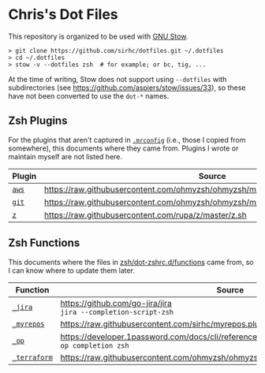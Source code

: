 # Chris's Dot Files

This repository is organized to be used with [GNU Stow](https://www.gnu.org/software/stow/).

```
> git clone https://github.com/sirhc/dotfiles.git ~/.dotfiles
> cd ~/.dotfiles
> stow -v --dotfiles zsh  # for example; or bc, tig, ...
```

At the time of writing, Stow does not support using `--dotfiles` with
subdirectories (see <https://github.com/aspiers/stow/issues/33>), so these
have not been converted to use the `dot-*` names.

## Zsh Plugins

For the plugins that aren't captured in
[`.mrconfig`](zsh/dot-zshrc.d/plugins/.mrconfig) (i.e., those I copied from
somewhere), this documents where they came from. Plugins I wrote or maintain
myself are not listed here.

| Plugin | Source |
| ------ | ------ |
| [`aws`](zsh/dot-zshrc.d/plugins/aws/aws.plugin.zsh) | <https://raw.githubusercontent.com/ohmyzsh/ohmyzsh/master/plugins/aws/aws.plugin.zsh> |
| [`git`](zsh/dot-zshrc.d/plugins/git/git.plugin.zsh) | <https://raw.githubusercontent.com/ohmyzsh/ohmyzsh/master/plugins/git/git.plugin.zsh> |
| [`z`](zsh/dot-zshrc.d/plugins/z/z.plugin.zsh) | <https://raw.githubusercontent.com/rupa/z/master/z.sh> |

## Zsh Functions

This documents where the files in
[zsh/dot-zshrc.d/functions](zsh/dot-zshrc.d/functions) came from, so I can
know where to update them later.

| Function | Source |
| -------- | ------ |
| [`_jira`](zsh/dot-zshrc.d/functions/_jira) | <https://github.com/go-jira/jira> <br /> `jira --completion-script-zsh` |
| [`_myrepos`](zsh/dot-zshrc.d/functions/_myrepos) | <https://raw.githubusercontent.com/sirhc/myrepos.plugin.zsh/main/_myrepos> |
| [`_op`](zsh/dot-zshrc.d/functions/_op) | <https://developer.1password.com/docs/cli/reference/commands/completion> <br /> `op completion zsh` |
| [`_terraform`](zsh/dot-zshrc.d/functions/_terraform) | <https://raw.githubusercontent.com/ohmyzsh/ohmyzsh/master/plugins/terraform/_terraform> |
